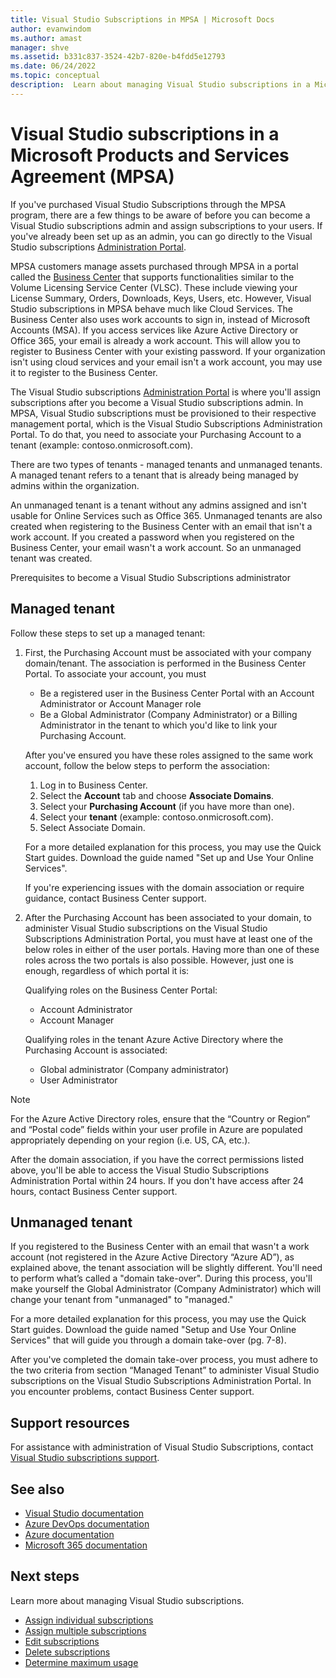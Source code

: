 ```yaml
---
title: Visual Studio Subscriptions in MPSA | Microsoft Docs
author: evanwindom
ms.author: amast
manager: shve
ms.assetid: b331c837-3524-42b7-820e-b4fdd5e12793
ms.date: 06/24/2022
ms.topic: conceptual
description:  Learn about managing Visual Studio subscriptions in a Microsoft Products and Services Agreement (MPSA)
---
```


# Visual Studio subscriptions in a Microsoft Products and Services Agreement (MPSA)

If you've purchased Visual Studio Subscriptions through the MPSA program, there are a few things to be aware of before you can become a Visual Studio subscriptions admin and assign subscriptions to your users. If you've already been set up as an admin, you can go directly to the Visual Studio subscriptions [Administration Portal](https://manage.visualstudio.com/).

MPSA customers manage assets purchased through MPSA in a portal called the [Business Center](https://businessaccount.microsoft.com/Customer) that supports functionalities similar to the Volume Licensing Service Center (VLSC). These include viewing your License Summary, Orders, Downloads, Keys, Users, etc. However, Visual Studio subscriptions in MPSA behave much like Cloud Services. The Business Center also uses work accounts to sign in, instead of Microsoft Accounts (MSA). If you access services like Azure Active Directory or Office 365, your email is already a work account. This will allow you to register to Business Center with your existing password. If your organization isn't using cloud services and your email isn't a work account, you may use it to register to the Business Center.

The Visual Studio subscriptions [Administration Portal](https://manage.visualstudio.com/) is where you'll assign subscriptions after you become a Visual Studio subscriptions admin. In MPSA, Visual Studio subscriptions must be provisioned to their respective management portal, which is the Visual Studio Subscriptions Administration Portal. To do that, you need to associate your Purchasing Account to a tenant (example: contoso.onmicrosoft.com).

There are two types of tenants - managed tenants and unmanaged tenants. A managed tenant refers to a tenant that is already being managed by admins within the organization.

An unmanaged tenant is a tenant without any admins assigned and isn't usable for Online Services such as Office 365. Unmanaged tenants are also created when registering to the Business Center with an email that isn't a work account. If you created a password when you registered on the Business Center, your email wasn't a work account. So an unmanaged tenant was created.

Prerequisites to become a Visual Studio Subscriptions administrator

## Managed tenant

Follow these steps to set up a managed tenant:

1. First, the Purchasing Account must be associated with your company domain/tenant. The association is performed in the Business Center Portal. 
To associate your account, you must
   - Be a registered user in the Business Center Portal with an Account Administrator or Account Manager role
   - Be a Global Administrator (Company Administrator) or a Billing Administrator in the tenant to which you'd like to link your Purchasing Account.

   After you've ensured you have these roles assigned to the same work account, follow the below steps to perform the association:

   1. Log in to Business Center.
   2. Select the **Account** tab and choose **Associate Domains**.
   3. Select your **Purchasing Account** (if you have more than one).
   4. Select your **tenant** (example: contoso.onmicrosoft.com).
   5. Select Associate Domain.

   For a more detailed explanation for this process, you may use the Quick Start guides. Download the guide named "Set up and Use Your Online Services".

   If you're experiencing issues with the domain association or require guidance, contact Business Center support.

2. After the Purchasing Account has been associated to your domain, to administer Visual Studio subscriptions on the Visual Studio Subscriptions Administration Portal, you must have at least one of the below roles in either of the user portals. Having more than one of these roles across the two portals is also possible. However, just one is enough, regardless of which portal it is:

   Qualifying roles on the Business Center Portal:

   + Account Administrator
   + Account Manager 
   
   Qualifying roles in the tenant Azure Active Directory where the Purchasing Account is associated:
   
   + Global administrator (Company administrator)
   + User Administrator

> [!NOTE]
> For the Azure Active Directory roles, ensure that the “Country or Region” and “Postal code” fields within your user profile in Azure are populated appropriately depending on your region (i.e. US, CA, etc.).

After the domain association, if you have the correct permissions listed above, you'll be able to access the Visual Studio Subscriptions Administration Portal within 24 hours. If you don't have access after 24 hours, contact Business Center support.

## Unmanaged tenant

If you registered to the Business Center with an email that wasn't a work account (not registered in the Azure Active Directory “Azure AD”), as explained above, the tenant association will be slightly different. You'll need to perform what’s called a "domain take-over". During this process, you'll make yourself the Global Administrator (Company Administrator) which will change your tenant from "unmanaged" to "managed."

For a more detailed explanation for this process, you may use the Quick Start guides. Download the guide named "Setup and Use Your Online Services" that will guide you through a domain take-over (pg. 7-8).

After you've completed the domain take-over process, you must adhere to the two criteria from section “Managed Tenant” to administer Visual Studio subscriptions on the Visual Studio Subscriptions Administration Portal. In you encounter problems, contact Business Center support.

## Support resources

For assistance with administration of Visual Studio Subscriptions, contact [Visual Studio subscriptions support](https://aka.ms/vsadminhelp).

## See also

+ [Visual Studio documentation](/visualstudio/)
+ [Azure DevOps documentation](/azure/devops/)
+ [Azure documentation](/azure/)
+ [Microsoft 365 documentation](/microsoft-365/)

## Next steps

Learn more about managing Visual Studio subscriptions.
+ [Assign individual subscriptions](assign-license.md)
+ [Assign multiple subscriptions](assign-license-bulk.md)
+ [Edit subscriptions](edit-license.md)
+ [Delete subscriptions](delete-license.md)
+ [Determine maximum usage](maximum-usage.md)